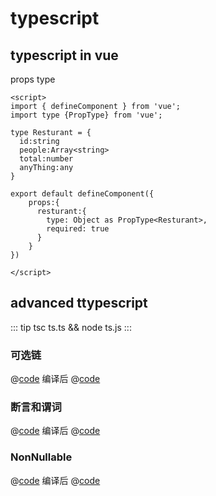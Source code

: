 # typescript
## typescript in vue
props type
```vue
<script>
import { defineComponent } from 'vue';
import type {PropType} from 'vue';

type Resturant = {
  id:string
  people:Array<string>
  total:number
  anyThing:any  
}

export default defineComponent({
    props:{
      resturant:{
        type: Object as PropType<Resturant>,
        required: true
      }
    }
})

</script>
```

## advanced ttypescript

::: tip 
tsc ts.ts && node ts.js
:::

### 可选链

@[code](../../codeReference/ts01.ts)
编译后
@[code](../../codeReference/ts01.js)

### 断言和谓词

@[code](../../codeReference/ts02.ts)
编译后
@[code](../../codeReference/ts02.js)

### NonNullable
@[code](../../codeReference/ts03.ts)
编译后
@[code](../../codeReference/ts03.js)
